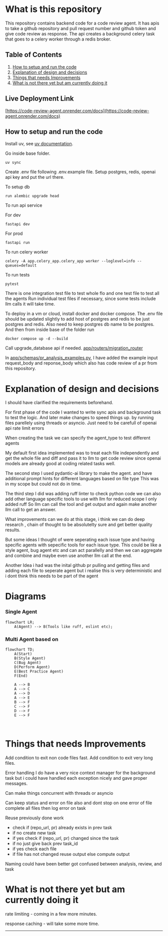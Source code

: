 # What is this repository

This repository contains backend code for a code review agent.
It has apis to take a github repository and pull request number and github token and give code review as response.
The api creates a background celery task that goes to a celery worker through a redis broker.

## Table of Contents

1. [How to setup and run the code](#how-to-setup-and-run-the-code)
2. [Explanation of design and decisions](#explanation-of-design-and-decisions)
3. [Things that needs Improvements](#things-that-needs-improvements)
4. [What is not there yet but am currently doing it](#what-is-not-there-yet-but-am-currently-doing-it)

## Live Deployment Link

[https://code-review-agent.onrender.com/docs](https://code-review-agent.onrender.com/docs)

## How to setup and run the code

Install uv, see [uv documentation](https://docs.astral.sh/uv/).

Go inside base folder.

`uv sync`

Create .env file following .env.example file.
Setup postgres, redis, openai api key and put the url there.

To setup db

`run alembic upgrade head`

To run api service

For dev

`fastapi dev`

For prod

`fastapi run`

To run celery worker

`celery -A app.celery_app.celery_app worker --loglevel=info --queues=default`

To run tests

`pytest`

There is one integration test file to test whole flo and one test file to test all the agents
Run individual test files if necessary, since some tests include llm calls it will take time.

To deploy in a vm or cloud, install docker and docker compose. The .env file should be updated slightly to add host of postgres and redis to be just postgres and redis. Also need to keep postgres db name to be postgres. And then from inside base of the folder run

`docker compose up -d --build`

Call upgrade_database api if needed. [app/routers/migration_router](app/routers/migration_router)

In [app/schemas/pr_analysis_examples.py](app/schemas/pr_analysis_examples.py), I have added the example input request_body and reponse_body which also has code review of a pr from this repository.

# Explanation of design and decisions

I should have clarified the requirements beforehand.

For first phase of the code I wanted to write sync apis and background task to test the logic.
And later make changes to speed things up. by running files parellely using threads or asyncio.
Just need to be carefull of openai api rate limit errors

When creating the task we can specify the agent_type to test different agents

My default first idea implemented was to treat each file independently and get the whole file and diff and pass it to llm to get code review since openai models are already good at coding related tasks well.

The second step I used pydantic-ai library to make the agent.
and have additional prompt hints for different languages
based on file type This was in my scope but could not do in time.

The third step I did was adding ruff linter to check python code
we can also add other language specific tools to use with llm for reduced scope I only added ruff
So llm can call the tool and get output and again make another llm call to get an answer.

What improvements can we do at this stage, i think we can do deep research , chain of thought
to be absolutelty sure and get better quality results.

But some ideas I thought of were seperating each issue type and having specific agents
with sepecific tools for each issue type.
This could be like a style agent, bug agent etc and can act parallelly and then we can aggregate and combine and maybe even use another llm call at the end.

Another Idea i had was the inital github pr pulling and getting files and adding each file to seperate agent but i realise this is very deterministic and i dont think this needs to be part of the agent

# Diagrams

### Single Agent

```mermaid
flowchart LR;
    A(Agent) --> B(Tools like ruff, eslint etc);

```

### Multi Agent based on

```mermaid
flowchart TD;
    A(Start)
    B(Style Agent)
    C(Bug Agent)
    D(Perform Agent)
    E(Best Practice Agent)
    F(End)

    A --> B
    A --> C
    A --> D
    A --> E
    B --> F
    C --> F
    D --> F
    E --> F



```

# Things that needs Improvements

Add condition to exit non code files fast.
Add condition to exit very long files.

Error handling I do have a very nice context manager for the background task
but i could have handled each exception nicely and gave proper messages.

Can make things concurrent with threads or asyncio

Can keep status and error on file also and dont stop on one error of file complete all files then log error on task

Reuse previously done work

- check if (repo_url, pr) already exists in prev task
- if no create new task
- if yes check if (repo_url, pr) changed since the task
- if no just give back prev task_id
- if yes check each file
- if file has not changed reuse output else compute output

Naming could have been better got confused between analysis, review, and task

# What is not there yet but am currently doing it

rate limiting - coming in a few more minutes.

response caching - will take some more time.

---

```

```
